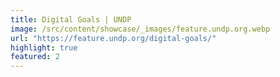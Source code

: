 ```yaml
---
title: Digital Goals | UNDP
image: /src/content/showcase/_images/feature.undp.org.webp
url: "https://feature.undp.org/digital-goals/"
highlight: true
featured: 2
---
```

